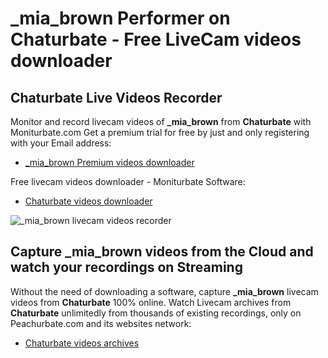 # _mia_brown Performer on Chaturbate - Free LiveCam videos downloader

## Chaturbate Live Videos Recorder

Monitor and record livecam videos of **_mia_brown** from **Chaturbate** with Moniturbate.com
Get a premium trial for free by just and only registering with your Email address:
* [_mia_brown Premium videos downloader](https://moniturbate.com/request-demo-licence-key.html)

Free livecam videos downloader - Moniturbate Software:
* [Chaturbate videos downloader](https://moniturbate.com/moniturbate-download-software.html)

![_mia_brown livecam videos recorder](https://peachurnet.com/templates/moniturbate-software.png)


## Capture _mia_brown videos from the Cloud and watch your recordings on Streaming

Without the need of downloading a software, capture **_mia_brown** livecam videos from **Chaturbate** 100% online.
Watch Livecam archives from **Chaturbate** unlimitedly from thousands of existing recordings, only on Peachurbate.com and its websites network:
* [Chaturbate videos archives](https://peachurnet.com/)